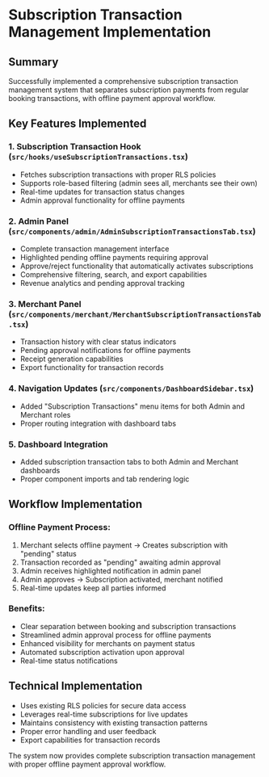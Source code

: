 # Subscription Transaction Management Implementation

## Summary
Successfully implemented a comprehensive subscription transaction management system that separates subscription payments from regular booking transactions, with offline payment approval workflow.

## Key Features Implemented

### 1. Subscription Transaction Hook (`src/hooks/useSubscriptionTransactions.tsx`)
- Fetches subscription transactions with proper RLS policies
- Supports role-based filtering (admin sees all, merchants see their own)
- Real-time updates for transaction status changes
- Admin approval functionality for offline payments

### 2. Admin Panel (`src/components/admin/AdminSubscriptionTransactionsTab.tsx`)
- Complete transaction management interface
- Highlighted pending offline payments requiring approval
- Approve/reject functionality that automatically activates subscriptions
- Comprehensive filtering, search, and export capabilities
- Revenue analytics and pending approval tracking

### 3. Merchant Panel (`src/components/merchant/MerchantSubscriptionTransactionsTab.tsx`)
- Transaction history with clear status indicators
- Pending approval notifications for offline payments
- Receipt generation capabilities
- Export functionality for transaction records

### 4. Navigation Updates (`src/components/DashboardSidebar.tsx`)
- Added "Subscription Transactions" menu items for both Admin and Merchant roles
- Proper routing integration with dashboard tabs

### 5. Dashboard Integration
- Added subscription transaction tabs to both Admin and Merchant dashboards
- Proper component imports and tab rendering logic

## Workflow Implementation

### Offline Payment Process:
1. Merchant selects offline payment → Creates subscription with "pending" status
2. Transaction recorded as "pending" awaiting admin approval
3. Admin receives highlighted notification in admin panel
4. Admin approves → Subscription activated, merchant notified
5. Real-time updates keep all parties informed

### Benefits:
- Clear separation between booking and subscription transactions
- Streamlined admin approval process for offline payments
- Enhanced visibility for merchants on payment status
- Automated subscription activation upon approval
- Real-time status notifications

## Technical Implementation
- Uses existing RLS policies for secure data access
- Leverages real-time subscriptions for live updates
- Maintains consistency with existing transaction patterns
- Proper error handling and user feedback
- Export capabilities for transaction records

The system now provides complete subscription transaction management with proper offline payment approval workflow.